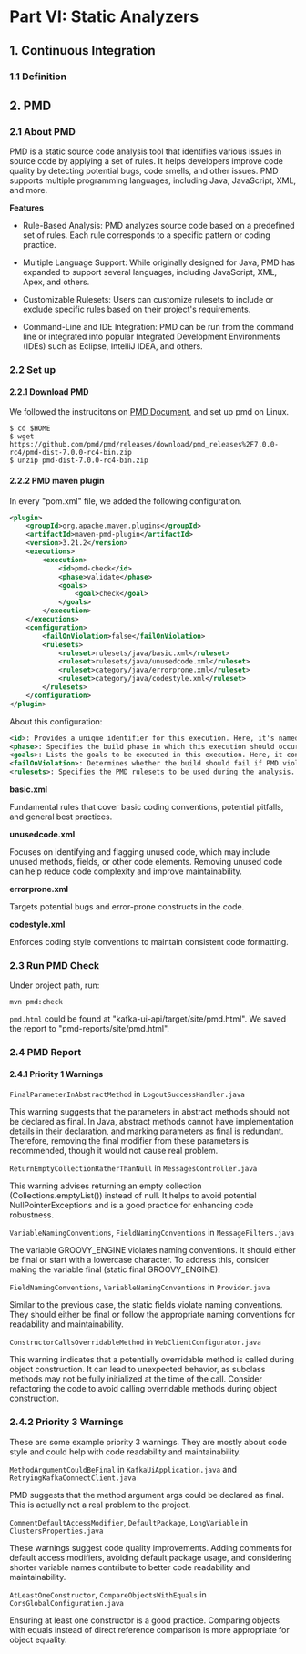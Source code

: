 # Part VI: Static Analyzers

## 1. Continuous Integration 
### 1.1 Definition

## 2. PMD
### 2.1 About PMD
PMD is a static source code analysis tool that identifies various issues in source code by applying a set of rules. It helps developers improve code quality by detecting potential bugs, code smells, and other issues. PMD supports multiple programming languages, including Java, JavaScript, XML, and more. 

__Features__

- Rule-Based Analysis: PMD analyzes source code based on a predefined set of rules. Each rule corresponds to a specific pattern or coding practice.

- Multiple Language Support: While originally designed for Java, PMD has expanded to support several languages, including JavaScript, XML, Apex, and others.
- Customizable Rulesets: Users can customize rulesets to include or exclude specific rules based on their project's requirements.
- Command-Line and IDE Integration: PMD can be run from the command line or integrated into popular Integrated Development Environments (IDEs) such as Eclipse, IntelliJ IDEA, and others.
### 2.2 Set up
#### 2.2.1 Download PMD
We followed the instrucitons on [PMD Document](https://pmd.github.io/), and set up pmd on Linux.
```shell
$ cd $HOME
$ wget https://github.com/pmd/pmd/releases/download/pmd_releases%2F7.0.0-rc4/pmd-dist-7.0.0-rc4-bin.zip
$ unzip pmd-dist-7.0.0-rc4-bin.zip
```
#### 2.2.2 PMD maven plugin
In every "pom.xml" file, we added the following configuration.
```xml
<plugin>
    <groupId>org.apache.maven.plugins</groupId>
    <artifactId>maven-pmd-plugin</artifactId>
    <version>3.21.2</version> 
    <executions>
        <execution>
            <id>pmd-check</id>
            <phase>validate</phase>
            <goals>
                <goal>check</goal>
            </goals>
        </execution>
    </executions>
    <configuration>
        <failOnViolation>false</failOnViolation>
        <rulesets>
            <ruleset>rulesets/java/basic.xml</ruleset>
            <ruleset>rulesets/java/unusedcode.xml</ruleset>
            <ruleset>category/java/errorprone.xml</ruleset>
            <ruleset>category/java/codestyle.xml</ruleset>
        </rulesets>
    </configuration>
</plugin>
```
About this configuration:
```xml
<id>: Provides a unique identifier for this execution. Here, it's named pmd-check.
<phase>: Specifies the build phase in which this execution should occur. In this case, it's the validate phase, which runs during the build's validation stage.
<goals>: Lists the goals to be executed in this execution. Here, it contains the check goal of the PMD Plugin.
<failOnViolation>: Determines whether the build should fail if PMD violations are found. Here, it's set to false, indicating that the build should not fail on violations.
<rulesets>: Specifies the PMD rulesets to be used during the analysis. In this example, it includes two rulesets (basic.xml and unusedcode.xml) that define the rules PMD should enforce.
```
__basic.xml__

Fundamental rules that cover basic coding conventions, potential pitfalls, and general best practices. 

__unusedcode.xml__

Focuses on identifying and flagging unused code, which may include unused methods, fields, or other code elements. Removing unused code can help reduce code complexity and improve maintainability.

__errorprone.xml__

Targets potential bugs and error-prone constructs in the code.

__codestyle.xml__

Enforces coding style conventions to maintain consistent code formatting.

### 2.3 Run PMD Check

Under project path, run:
```shell
mvn pmd:check
```
`pmd.html` could be found at "kafka-ui-api/target/site/pmd.html". We saved the report to "pmd-reports/site/pmd.html".

### 2.4 PMD Report
#### 2.4.1 Priority 1 Warnings

`FinalParameterInAbstractMethod` in `LogoutSuccessHandler.java`

This warning suggests that the parameters in abstract methods should not be declared as final. In Java, abstract methods cannot have implementation details in their declaration, and marking parameters as final is redundant. Therefore, removing the final modifier from these parameters is recommended, though it would not cause real problem.

`ReturnEmptyCollectionRatherThanNull` in `MessagesController.java`

This warning advises returning an empty collection (Collections.emptyList()) instead of null. It helps to avoid potential NullPointerExceptions and is a good practice for enhancing code robustness.

`VariableNamingConventions`, `FieldNamingConventions` in `MessageFilters.java`

The variable GROOVY_ENGINE violates naming conventions. It should either be final or start with a lowercase character. To address this, consider making the variable final (static final GROOVY_ENGINE).

`FieldNamingConventions`, `VariableNamingConventions` in `Provider.java`

Similar to the previous case, the static fields violate naming conventions. They should either be final or follow the appropriate naming conventions for readability and maintainability.

`ConstructorCallsOverridableMethod` in `WebClientConfigurator.java`

This warning indicates that a potentially overridable method is called during object construction. It can lead to unexpected behavior, as subclass methods may not be fully initialized at the time of the call. Consider refactoring the code to avoid calling overridable methods during object construction.

### 2.4.2 Priority 3 Warnings
These are some example priority 3 warnings. They are mostly about code style and could help with code readability and maintainability.

`MethodArgumentCouldBeFinal` in `KafkaUiApplication.java` and `RetryingKafkaConnectClient.java`

PMD suggests that the method argument args could be declared as final. This is actually not a real problem to the project.

`CommentDefaultAccessModifier`, `DefaultPackage`, `LongVariable` in `ClustersProperties.java`

These warnings suggest code quality improvements. Adding comments for default access modifiers, avoiding default package usage, and considering shorter variable names contribute to better code readability and maintainability.


`AtLeastOneConstructor`, `CompareObjectsWithEquals` in `CorsGlobalConfiguration.java`

Ensuring at least one constructor is a good practice. Comparing objects with equals instead of direct reference comparison is more appropriate for object equality.

